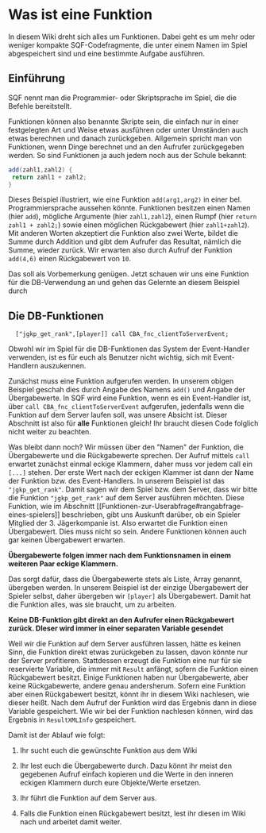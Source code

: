 # Was ist eine Funktion
In diesem Wiki dreht sich alles um Funktionen. Dabei geht es um mehr oder weniger kompakte SQF-Codefragmente, die unter einem Namen im Spiel abgespeichert sind und eine bestimmte Aufgabe ausführen. 

## Einführung

SQF nennt man die Programmier- oder Skriptsprache im Spiel, die die Befehle bereitstellt.

Funktionen können also benannte Skripte sein, die einfach nur in einer festgelegten Art und Weise etwas ausführen oder unter Umständen auch etwas berechnen und danach zurückgeben. Allgemein spricht man von Funktionen, wenn Dinge berechnet und an den Aufrufer zurückgegeben werden. So sind Funktionen ja auch jedem noch aus der Schule bekannt:
```Java
add(zahl1,zahl2) {
 return zahl1 + zahl2;
}
```
Dieses Beispiel illustriert, wie eine Funktion `add(arg1,arg2)` in einer bel. Programmiersprache aussehen könnte. Funktionen besitzen einen Namen (hier `add`), mögliche Argumente (hier `zahl1,zahl2`), einen Rumpf (hier `return zahl1 + zahl2;`) sowie einen möglichen Rückgabewert (hier `zahl1+zahl2`). Mit anderen Worten akzeptiert die Funktion also zwei Werte, bildet die Summe durch Addition und gibt dem Aufrufer das Resultat, nämlich die Summe, wieder zurück. Wir erwarten also durch Aufruf der Funktion `add(4,6)` einen Rückgabewert von `10`. 

Das soll als Vorbemerkung genügen. Jetzt schauen wir uns eine Funktion für die DB-Verwendung an und gehen das Gelernte an diesem Beispiel durch

## Die DB-Funktionen
```SQF
  ["jgkp_get_rank",[player]] call CBA_fnc_clientToServerEvent;
```

Obwohl wir im Spiel für die DB-Funktionen das System der Event-Handler verwenden, ist es für euch als Benutzer nicht wichtig, sich mit Event-Handlern auszukennen.

Zunächst muss eine Funktion aufgerufen werden. In unserem obigen Beispiel geschah dies durch Angabe des Namens `add()` und Angabe der Übergabewerte. In SQF wird eine Funktion, wenn es ein Event-Handler ist, über `call CBA_fnc_clientToServerEvent` aufgerufen, jedenfalls wenn die Funktion auf dem Server laufen soll, was unsere Absicht ist. Dieser Abschnitt ist also für **alle** Funktionen gleich! Ihr braucht diesen Code folglich nicht weiter zu beachten.

Was bleibt dann noch? Wir müssen über den "Namen" der Funktion, die Übergabewerte und die Rückgabewerte sprechen. Der Aufruf mittels `call` erwartet zunächst einmal eckige Klammern, daher muss vor jedem call ein `[...]` stehen. Der erste Wert nach der eckigen Klammer ist dann der Name der Funktion bzw. des Event-Handlers. In unserem Beispiel ist das `"jgkp_get_rank"`. Damit sagen wir dem Spiel bzw. dem Server, dass wir bitte die Funktion `"jgkp_get_rank"` auf dem Server ausführen möchten. Diese Funktion, wie im Abschnitt [[Funktionen-zur-Userabfrage#rangabfrage-eines-spielers]] beschrieben, gibt uns Auskunft darüber, ob ein Spieler Mitglied der 3. Jägerkompanie ist. Also erwartet die Funktion einen Übergabewert. Dies muss nicht so sein. Andere Funktionen können auch gar keinen Übergabewert erwarten.

**Übergabewerte folgen immer nach dem Funktionsnamen in einem weiteren Paar eckige Klammern.**

Das sorgt dafür, dass die Übergabewerte stets als Liste, Array genannt, übergeben werden. In unserem Beispiel ist der einzige Übergabewert der Spieler selbst, daher übergeben wir `[player]` als Übergabewert. Damit hat die Funktion alles, was sie braucht, um zu arbeiten.

**Keine DB-Funktion gibt direkt an den Aufrufer einen Rückgabewert zurück. DIeser wird immer in einer separaten Variable gesendet**

Weil wir die Funktion auf dem Server ausführen lassen, hätte es keinen Sinn, die Funktion direkt etwas zurückgeben zu lassen, davon könnte nur der Server profitieren. Stattdessen erzeugt die Funktion eine nur für sie reservierte Variable, die immer mit `Result` anfängt, sofern die Funktion einen Rückgabewert besitzt. Einige Funktionen haben nur Übergabewerte, aber keine Rückgabewerte, andere genau andersherum. Sofern eine Funktion aber einen Rückgabewert besitzt, könnt ihr in diesem Wiki nachlesen, wie dieser heißt. Nach dem Aufruf der Funktion wird das Ergebnis dann in diese Variable gespeichert. Wie wir bei der Funktion nachlesen können, wird das Ergebnis in `ResultXMLInfo` gespeichert.

Damit ist der Ablauf wie folgt:

1. Ihr sucht euch die gewünschte Funktion aus dem Wiki

2. Ihr lest euch die Übergabewerte durch. Dazu könnt ihr meist den gegebenen Aufruf einfach kopieren und die Werte in den inneren eckigen Klammern durch eure Objekte/Werte ersetzen.

3. Ihr führt die Funktion auf dem Server aus.

4. Falls die Funktion einen Rückgabewert besitzt, lest ihr diesen im Wiki nach und arbeitet damit weiter.


